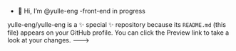 - 👋 Hi, I’m @yulle-eng
-front-end in progress

yulle-eng/yulle-eng is a ✨ special ✨ repository because its `README.md` (this file) appears on your GitHub profile.
You can click the Preview link to take a look at your changes.
--->
